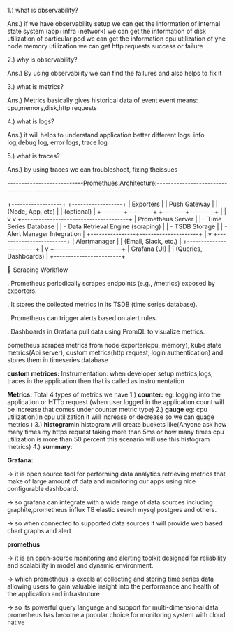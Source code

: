 1.) what is observability?

Ans.) if we have observability setup we can get the information of internal state system (app+infra+network)
      we can get the information of disk utilization of particular pod
      we can get the information cpu utilization of yhe node
      memory utilization
      we can get http requests success or failure

2.) why is observability?

Ans.) By using observability we can find the failures and also helps to fix it 

3.) what is metrics?

Ans.) Metrics basically gives historical data of event
      event means: cpu,memory,disk,http requests

4.) what is logs?

Ans.) it will helps to understand application better
      different logs: info log,debug log, error logs, trace log

5.) what is traces?

Ans.) by using traces we can troubleshoot, fixing theissues

---------------------------Promethues Architecture:------------------------------------------------------------------------


 +------------------+        +------------------+
 |  Exporters       |        |   Push Gateway   |
 | (Node, App, etc) |        | (optional)       |
 +--------+---------+        +--------+---------+
          |                           |
          v                           v
   +--------------------------------------+
   |         Prometheus Server            |
   |  - Time Series Database              |
   |  - Data Retrieval Engine (scraping)  |
   |  - TSDB Storage                      |
   |  - Alert Manager Integration         |
   +----------------+---------------------+
                    |
                    v
         +------------------------+
         |    Alertmanager        |
         | (Email, Slack, etc.)   |
         +------------------------+
                    |
                    v
         +------------------------+
         |     Grafana (UI)       |
         | (Queries, Dashboards)  |
         +------------------------+


🔄 Scraping Workflow

  . Prometheus periodically scrapes endpoints (e.g., /metrics) exposed by exporters.

  . It stores the collected metrics in its TSDB (time series database).

  . Prometheus can trigger alerts based on alert rules.

  . Dashboards in Grafana pull data using PromQL to visualize metrics.

 pometheus scrapes metrics from node exporter(cpu, memory), kube state metrics(Api server), custom metrics(http request, login authentication) and stores them in timeseries database

**custom metrices:**
    Instrumentation: when developer setup metrics,logs, traces in the application then that is called as instrumentation
   
   **Metrics:** Total 4 types of metrics we have 
                1.) **counter:** eg: logging into the application or HTTp request (when user logged in the application count will be increase that comes under 
                                     counter metric type) 
                2.) **gauge** eg: cpu utilization(In cpu utilization it will increase or decrease so we can guage metrics )
                3.) **histogram**In histogram will create buckets like(Anyone ask how many times my https request taking more than 5ms or how many times cpu 
                                 utilization is more than 50 percent this scenario will use this histogram metrics)
                 4.) **summary**:



**Grafana:**

-> it is open source tool for performing data analytics retrieving metrics that make of large amount of data and monitoring our apps using nice configurable dashboard.

-> so grafana can integrate with a wide range of data sources including graphite,prometheus influx TB elastic search mysql postgres and others.

-> so when connected to supported data sources it will provide web based chart graphs and alert

**promethus**

-> it is an open-source monitoring and alerting toolkit designed for reliability and scalability in model and dynamic environment.

-> which prometheus is excels at collecting and storing time series data allowing users to gain valuable insight into the performance and health of the application and infrastruture 

-> so its powerful query language and support for multi-dimensional data prometheus has become a popular choice for monitoring system with cloud native



